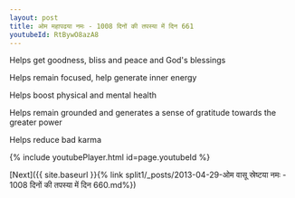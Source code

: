 ```yaml
---
layout: post
title: ओम महापढया नमः - 1008 दिनों की तपस्या में दिन 661
youtubeId: RtBywO8azA8
---
```

 
 
Helps get goodness, bliss and peace and God's blessings
 
Helps remain focused, help generate inner energy 
 
Helps boost physical and mental health 
 
Helps remain grounded and generates a sense of gratitude towards the greater power 
 
Helps reduce bad karma
 
 
 
 


{% include youtubePlayer.html id=page.youtubeId %}
 
[Next]({{ site.baseurl }}{% link  split1/_posts/2013-04-29-ओम वासू स्रेष्टया नमः - 1008 दिनों की तपस्या में दिन 660.md%})
 
